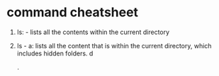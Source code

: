 # command cheatsheet
1. ls: - lists all the contents within the current directory
2. ls - a: lists all the content that is within the current directory, which includes hidden folders. d
 
   .